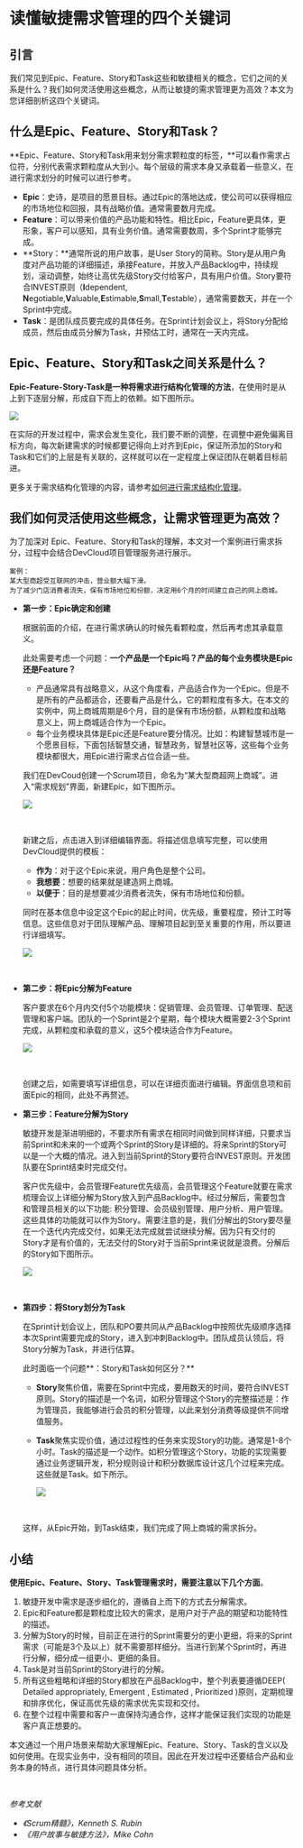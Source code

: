 # **读懂敏捷需求管理的四个关键词**<a name="devcloud_practice_3012"></a>

## **引言**<a name="section19131440183219"></a>

我们常见到Epic、Feature、Story和Task这些和敏捷相关的概念，它们之间的关系是什么？我们如何灵活使用这些概念，从而让敏捷的需求管理更为高效？本文为您详细剖析这四个关键词。

## **什么是Epic、Feature、Story和Task？**<a name="section20557115013210"></a>

**Epic、Feature、Story和Task用来划分需求颗粒度的标签，**可以看作需求占位符，分别代表需求颗粒度从大到小。每个层级的需求本身又承载着一些意义，在进行需求划分的时候可以进行参考。

-   **Epic**：史诗，是项目的愿景目标。通过Epic的落地达成，使公司可以获得相应的市场地位和回报，具有战略价值。通常需要数月完成。
-   **Feature**：可以带来价值的产品功能和特性。相比Epic，Feature更具体，更形象，客户可以感知，具有业务价值。通常需要数周，多个Sprint才能够完成。
-   **Story：**通常所说的用户故事，是User Story的简称。Story是从用户角度对产品功能的详细描述，承接Feature，并放入产品Backlog中，持续规划，滚动调整，始终让高优先级Story交付给客户，具有用户价值。Story要符合INVEST原则（**I**dependent,  **N**egotiable,**V**aluable,**E**stimable,**S**mall,**T**estable），通常需要数天，并在一个Sprint中完成。
-   **Task**：是团队成员要完成的具体任务。在Sprint计划会议上，将Story分配给成员，然后由成员分解为Task，并预估工时，通常在一天内完成。

## **Epic、Feature、Story和Task之间关系是什么？**<a name="section44373453320"></a>

**Epic-Feature-Story-Task是一种将需求进行结构化管理的方法**，在使用时是从上到下逐层分解，形成自下而上的依赖。如下图所示。

![](figures/12-读懂敏捷需求管理的四个关键词-01.png)

在实际的开发过程中，需求会发生变化，我们要不断的调整，在调整中避免偏离目标方向，每次新建需求的时候都要记得向上对齐到Epic，保证所添加的Story和Task和它们的上层是有关联的，这样就可以在一定程度上保证团队在朝着目标前进。

更多关于需求结构化管理的内容，请参考[如何进行需求结构化管理](如何进行需求结构化管理.md)。

## **我们如何灵活使用这些概念，让需求管理更为高效？**<a name="section1269111603310"></a>

为了加深对 Epic、Feature、Story和Task的理解，本文对一个案例进行需求拆分，过程中会结合DevCloud项目管理服务进行展示。

```
案例：
某大型商超受互联网的冲击，营业额大幅下滑。
为了减少门店消费者流失，保有市场地位和份额，决定用6个月的时间建立自己的网上商城。
```

-   **第一步：Epic确定和创建**

    根据前面的介绍，在进行需求确认的时候先看颗粒度，然后再考虑其承载意义。

    此处需要考虑一个问题：**一个产品是一个Epic吗？产品的每个业务模块是Epic还是Feature？**

    -   产品通常具有战略意义，从这个角度看，产品适合作为一个Epic。但是不是所有的产品都适合，还要看产品是什么，它的颗粒度有多大。在本文的实例中，网上商城周期是6个月，目的是保有市场份额，从颗粒度和战略意义上，网上商城适合作为一个Epic。
    -   每个业务模块具体是Epic还是Feature要分情况。比如：构建智慧城市是一个愿景目标，下面包括智慧交通，智慧政务，智慧社区等，这些每个业务模块都很大，用Epic进行需求占位合适一些。

    我们在DevCoud创建一个Scrum项目，命名为“某大型商超网上商城”。进入“需求规划”界面，新建Epic，如下图所示。

    ![](figures/12-读懂敏捷需求管理的四个关键词-02.png)

      

    新建之后，点击进入到详细编辑界面。将描述信息填写完整，可以使用DevCloud提供的模板：

    -   **作为**：对于这个Epic来说，用户角色是整个公司。
    -   **我想要**：想要的结果就是建造网上商城。
    -   **以便于**：目的是想要减少消费者流失，保有市场地位和份额。

    同时在基本信息中设定这个Epic的起止时间，优先级，重要程度，预计工时等信息。这些信息对于团队理解产品、理解项目起到至关重要的作用，所以要进行详细填写。

    ![](figures/12-读懂敏捷需求管理的四个关键词-03.png)

      

-   **第二步：将Epic分解为Feature**

    客户要求在6个月内交付5个功能模块：促销管理、会员管理、订单管理、配送管理和客户端。团队的一个Sprint是2个星期，每个模块大概需要2-3个Sprint完成，从颗粒度和承载的意义，这5个模块适合作为Feature。

    ![](figures/12-读懂敏捷需求管理的四个关键词-04.png)

      

    创建之后，如需要填写详细信息，可以在详细页面进行编辑。界面信息项和前面Epic的相同，此处不再赘述。

-   **第三步：Feature分解为Story**

    敏捷开发是渐进明细的，不要求所有需求在相同时间做到同样详细，只要求当前Sprint和未来的一个或两个Sprint的Story是详细的。将来Sprint的Story可以是一个大概的情况。进入到当前Sprint的Story要符合INVEST原则。开发团队要在Sprint结束时完成交付。

    客户优先级中，会员管理Feature优先级高，会员管理这个Feature就要在需求梳理会议上详细分解为Story放入到产品Backlog中。经过分解后，需要包含和管理员相关的以下功能: 积分管理、会员级别管理、用户分析、用户管理。这些具体的功能就可以作为Story。需要注意的是，我们分解出的Story要尽量在一个迭代内完成交付，如果无法完成就尝试继续分解。因为只有交付的Story才是有价值的，无法交付的Story对于当前Sprint来说就是浪费。分解后的Story如下图所示。

    ![](figures/12-读懂敏捷需求管理的四个关键词-05.png)

      

-   **第四步：将Story划分为Task**

    在Sprint计划会议上，团队和PO要共同从产品Backlog中按照优先级顺序选择本次Sprint需要完成的Story，进入到冲刺Backlog中。团队成员认领后，将Story分解为Task，并进行估算。

    此时面临一个问题**：Story和Task如何区分？**

    -   **Story**聚焦价值，需要在Sprint中完成，要用数天的时间，要符合INVEST原则。Story的描述是一个名词，如积分管理这个Story的完整描述是：作为管理员，我能够进行会员的积分管理，以此来划分消费等级提供不同增值服务。
    -   **Task**聚焦实现价值，通过过程性的任务来实现Story的功能。通常是1-8个小时。Task的描述是一个动作。如积分管理这个Story，功能的实现需要通过业务逻辑开发，积分规则设计和积分数据库设计这几个过程来完成。这些就是Task。如下所示。

        ![](figures/12-读懂敏捷需求管理的四个关键词-06.png)

          

    这样，从Epic开始，到Task结束，我们完成了网上商城的需求拆分。


## **小结**<a name="section1118074811548"></a>

**使用Epic、Feature、Story、Task管理需求时，需要注意以下几个方面**。

1.  敏捷开发中需求是逐步细化的，遵循自上而下的方式去分解需求。
2.  Epic和Feature都是颗粒度比较大的需求，是用户对于产品的期望和功能特性的描述。
3.  分解为Story的时候，目前正在进行的Sprint需要分的更小更细，将来的Sprint需求（可能是3个及以上）就不需要那样细分。当进行到某个Sprint时，再进行分解，细分成一组更小、更细的条目。
4.  Task是对当前Sprint的Story进行的分解。
5.  所有这些粗略和详细的Story都放在产品Backlog中，整个列表要遵循DEEP\( Detailed appropriately, Emergent , Estimated , Prioritized \)原则，定期梳理和排序优化，保证高优先级的需求优先实现和交付。
6.  在整个过程中需要和客户一直保持沟通合作，这样才能保证我们实现的功能是客户真正想要的。

本文通过一个用户场景来帮助大家理解Epic、Feature、Story、Task的含义以及如何使用。在现实业务中，没有相同的项目。因此在开发过程中还要结合产品和业务本身的特点，进行具体问题具体分析。

  

_参考文献_

-   _《Scrum精髓》，Kenneth S. Rubin_
-   _《用户故事与敏捷方法》，Mike Cohn_

  

